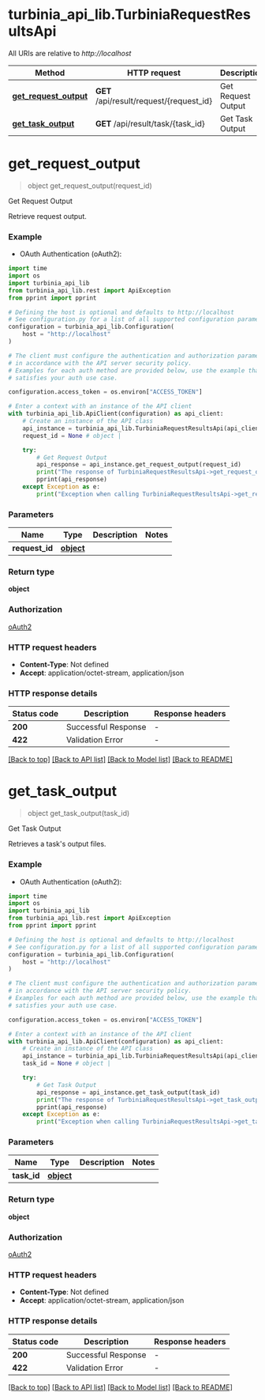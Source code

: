 # turbinia_api_lib.TurbiniaRequestResultsApi

All URIs are relative to *http://localhost*

Method | HTTP request | Description
------------- | ------------- | -------------
[**get_request_output**](TurbiniaRequestResultsApi.md#get_request_output) | **GET** /api/result/request/{request_id} | Get Request Output
[**get_task_output**](TurbiniaRequestResultsApi.md#get_task_output) | **GET** /api/result/task/{task_id} | Get Task Output


# **get_request_output**
> object get_request_output(request_id)

Get Request Output

Retrieve request output.

### Example

* OAuth Authentication (oAuth2):
```python
import time
import os
import turbinia_api_lib
from turbinia_api_lib.rest import ApiException
from pprint import pprint

# Defining the host is optional and defaults to http://localhost
# See configuration.py for a list of all supported configuration parameters.
configuration = turbinia_api_lib.Configuration(
    host = "http://localhost"
)

# The client must configure the authentication and authorization parameters
# in accordance with the API server security policy.
# Examples for each auth method are provided below, use the example that
# satisfies your auth use case.

configuration.access_token = os.environ["ACCESS_TOKEN"]

# Enter a context with an instance of the API client
with turbinia_api_lib.ApiClient(configuration) as api_client:
    # Create an instance of the API class
    api_instance = turbinia_api_lib.TurbiniaRequestResultsApi(api_client)
    request_id = None # object | 

    try:
        # Get Request Output
        api_response = api_instance.get_request_output(request_id)
        print("The response of TurbiniaRequestResultsApi->get_request_output:\n")
        pprint(api_response)
    except Exception as e:
        print("Exception when calling TurbiniaRequestResultsApi->get_request_output: %s\n" % e)
```


### Parameters

Name | Type | Description  | Notes
------------- | ------------- | ------------- | -------------
 **request_id** | [**object**](.md)|  | 

### Return type

**object**

### Authorization

[oAuth2](../README.md#oAuth2)

### HTTP request headers

 - **Content-Type**: Not defined
 - **Accept**: application/octet-stream, application/json

### HTTP response details
| Status code | Description | Response headers |
|-------------|-------------|------------------|
**200** | Successful Response |  -  |
**422** | Validation Error |  -  |

[[Back to top]](#) [[Back to API list]](../README.md#documentation-for-api-endpoints) [[Back to Model list]](../README.md#documentation-for-models) [[Back to README]](../README.md)

# **get_task_output**
> object get_task_output(task_id)

Get Task Output

Retrieves a task's output files.

### Example

* OAuth Authentication (oAuth2):
```python
import time
import os
import turbinia_api_lib
from turbinia_api_lib.rest import ApiException
from pprint import pprint

# Defining the host is optional and defaults to http://localhost
# See configuration.py for a list of all supported configuration parameters.
configuration = turbinia_api_lib.Configuration(
    host = "http://localhost"
)

# The client must configure the authentication and authorization parameters
# in accordance with the API server security policy.
# Examples for each auth method are provided below, use the example that
# satisfies your auth use case.

configuration.access_token = os.environ["ACCESS_TOKEN"]

# Enter a context with an instance of the API client
with turbinia_api_lib.ApiClient(configuration) as api_client:
    # Create an instance of the API class
    api_instance = turbinia_api_lib.TurbiniaRequestResultsApi(api_client)
    task_id = None # object | 

    try:
        # Get Task Output
        api_response = api_instance.get_task_output(task_id)
        print("The response of TurbiniaRequestResultsApi->get_task_output:\n")
        pprint(api_response)
    except Exception as e:
        print("Exception when calling TurbiniaRequestResultsApi->get_task_output: %s\n" % e)
```


### Parameters

Name | Type | Description  | Notes
------------- | ------------- | ------------- | -------------
 **task_id** | [**object**](.md)|  | 

### Return type

**object**

### Authorization

[oAuth2](../README.md#oAuth2)

### HTTP request headers

 - **Content-Type**: Not defined
 - **Accept**: application/octet-stream, application/json

### HTTP response details
| Status code | Description | Response headers |
|-------------|-------------|------------------|
**200** | Successful Response |  -  |
**422** | Validation Error |  -  |

[[Back to top]](#) [[Back to API list]](../README.md#documentation-for-api-endpoints) [[Back to Model list]](../README.md#documentation-for-models) [[Back to README]](../README.md)

